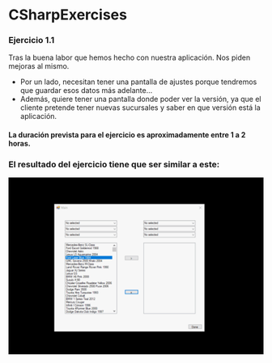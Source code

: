 # CSharpExercises

### Ejercicio 1.1

Tras la buena labor que hemos hecho con nuestra aplicación. Nos piden mejoras al mismo.

* Por un lado, necesitan tener una pantalla de ajustes porque tendremos que guardar esos datos más adelante...
* Además, quiere tener una pantalla donde poder ver la versión, ya que el cliente pretende tener nuevas sucursales y saber en que versión está la aplicación.

#### La duración prevista para el ejercicio es aproximadamente entre 1 a 2 horas.

### El resultado del ejercicio tiene que ser similar a este:

![alt text](https://github.com/PMMCourse/CSharpExercises/blob/Exercise1.1/Content/Exercise.gif)
